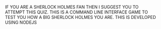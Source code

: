 IF YOU ARE A SHERLOCK HOLMES FAN THEN I SUGGEST YOU TO ATTEMPT THIS QUIZ.
THIS IS A COMMAND LINE INTERFACE GAME TO TEST YOU HOW A BIG SHERLOCK HOLMES YOU ARE.
THIS IS DEVELOPED USING NODEJS